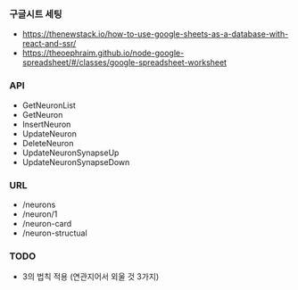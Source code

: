 ### 구글시트 세팅

- https://thenewstack.io/how-to-use-google-sheets-as-a-database-with-react-and-ssr/
- https://theoephraim.github.io/node-google-spreadsheet/#/classes/google-spreadsheet-worksheet

### API

- GetNeuronList
- GetNeuron
- InsertNeuron
- UpdateNeuron
- DeleteNeuron
- UpdateNeuronSynapseUp
- UpdateNeuronSynapseDown

### URL

- /neurons
- /neuron/1
- /neuron-card
- /neuron-structual

### TODO

- 3의 법칙 적용 (연관지어서 외울 것 3가지)
